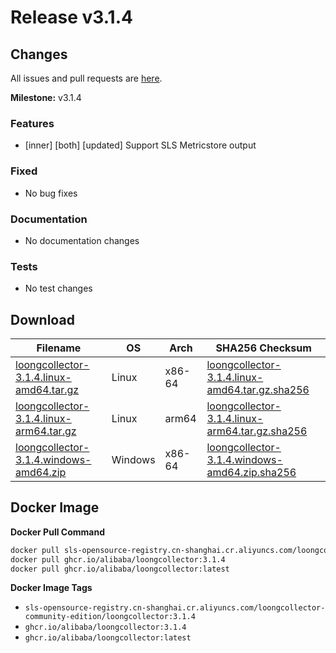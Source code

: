 # Release v3.1.4

## Changes

All issues and pull requests are [here](https://github.com/alibaba/loongcollector/milestone/26).

**Milestone:** v3.1.4

### Features

- [inner] [both] [updated] Support SLS Metricstore output

### Fixed

- No bug fixes

### Documentation

- No documentation changes

### Tests

- No test changes


## Download

| **Filename** | **OS** | **Arch** | **SHA256 Checksum** |
|  ----  | ----  | ----  | ----  |
|[loongcollector-3.1.4.linux-amd64.tar.gz](https://loongcollector-community-edition.oss-cn-shanghai.aliyuncs.com/3.1.4/loongcollector-3.1.4.linux-amd64.tar.gz)|Linux|x86-64|[loongcollector-3.1.4.linux-amd64.tar.gz.sha256](https://loongcollector-community-edition.oss-cn-shanghai.aliyuncs.com/3.1.4/loongcollector-3.1.4.linux-amd64.tar.gz.sha256)|
|[loongcollector-3.1.4.linux-arm64.tar.gz](https://loongcollector-community-edition.oss-cn-shanghai.aliyuncs.com/3.1.4/loongcollector-3.1.4.linux-arm64.tar.gz)|Linux|arm64|[loongcollector-3.1.4.linux-arm64.tar.gz.sha256](https://loongcollector-community-edition.oss-cn-shanghai.aliyuncs.com/3.1.4/loongcollector-3.1.4.linux-arm64.tar.gz.sha256)|
|[loongcollector-3.1.4.windows-amd64.zip](https://loongcollector-community-edition.oss-cn-shanghai.aliyuncs.com/3.1.4/loongcollector-3.1.4.windows-amd64.zip)|Windows|x86-64|[loongcollector-3.1.4.windows-amd64.zip.sha256](https://loongcollector-community-edition.oss-cn-shanghai.aliyuncs.com/3.1.4/loongcollector-3.1.4.windows-amd64.zip.sha256)|

## Docker Image

**Docker Pull Command**
``` bash
docker pull sls-opensource-registry.cn-shanghai.cr.aliyuncs.com/loongcollector-community-edition/loongcollector:3.1.4
docker pull ghcr.io/alibaba/loongcollector:3.1.4
docker pull ghcr.io/alibaba/loongcollector:latest
```

**Docker Image Tags**
- `sls-opensource-registry.cn-shanghai.cr.aliyuncs.com/loongcollector-community-edition/loongcollector:3.1.4`
- `ghcr.io/alibaba/loongcollector:3.1.4`
- `ghcr.io/alibaba/loongcollector:latest`
